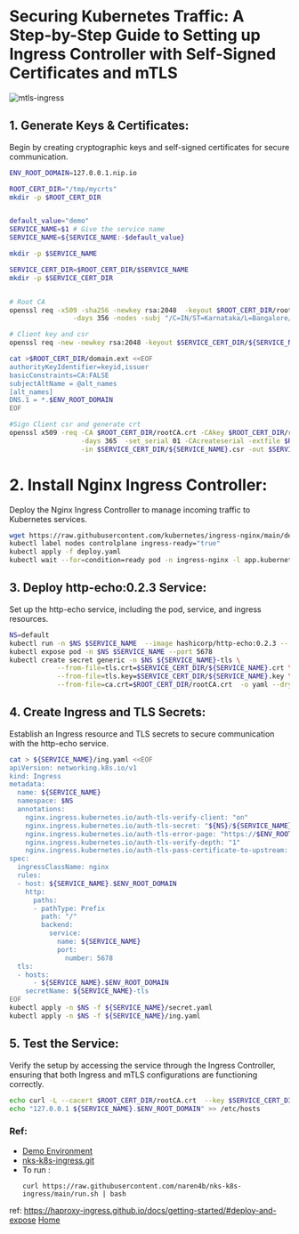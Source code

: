 # Securing Kubernetes Traffic: A Step-by-Step Guide to Setting up Ingress Controller with Self-Signed Certificates and mTLS
![mtls-ingress](https://github.com/naren4b/nks/assets/3488520/f3b3b0b3-e6eb-4504-b2ec-03a3b84898cc)

## 1. Generate Keys & Certificates:
Begin by creating cryptographic keys and self-signed certificates for secure communication.

```bash
ENV_ROOT_DOMAIN=127.0.0.1.nip.io

ROOT_CERT_DIR="/tmp/mycrts"
mkdir -p $ROOT_CERT_DIR


default_value="demo"
SERVICE_NAME=$1 # Give the service name 
SERVICE_NAME=${SERVICE_NAME:-$default_value}

mkdir -p $SERVICE_NAME

SERVICE_CERT_DIR=$ROOT_CERT_DIR/$SERVICE_NAME
mkdir -p $SERVICE_CERT_DIR


# Root CA
openssl req -x509 -sha256 -newkey rsa:2048  -keyout $ROOT_CERT_DIR/rootCA.key -out $ROOT_CERT_DIR/rootCA.crt \
                -days 356 -nodes -subj "/C=IN/ST=Karnataka/L=Bangalore/O=Naren/CN=${ENV_ROOT_DOMAIN}"

# Client key and csr
openssl req -new -newkey rsa:2048 -keyout $SERVICE_CERT_DIR/${SERVICE_NAME}.key -out $SERVICE_CERT_DIR/${SERVICE_NAME}.csr -nodes -subj "/CN=${SERVICE_NAME}"

cat >$ROOT_CERT_DIR/domain.ext <<EOF
authorityKeyIdentifier=keyid,issuer
basicConstraints=CA:FALSE
subjectAltName = @alt_names
[alt_names]
DNS.1 = *.$ENV_ROOT_DOMAIN
EOF

#Sign Client csr and generate crt
openssl x509 -req -CA $ROOT_CERT_DIR/rootCA.crt -CAkey $ROOT_CERT_DIR/rootCA.key \
                  -days 365  -set_serial 01 -CAcreateserial -extfile $ROOT_CERT_DIR/domain.ext \
                  -in $SERVICE_CERT_DIR/${SERVICE_NAME}.csr -out $SERVICE_CERT_DIR/${SERVICE_NAME}.crt
```
# 2. Install Nginx Ingress Controller:
Deploy the Nginx Ingress Controller to manage incoming traffic to Kubernetes services.

```bash
wget https://raw.githubusercontent.com/kubernetes/ingress-nginx/main/deploy/static/provider/kind/deploy.yaml 
kubectl label nodes controlplane ingress-ready="true"
kubectl apply -f deploy.yaml 
kubectl wait --for=condition=ready pod -n ingress-nginx -l app.kubernetes.io/component=controller
```

## 3. Deploy http-echo:0.2.3 Service: 
Set up the http-echo service, including the pod, service, and ingress resources.

```bash
NS=default
kubectl run -n $NS $SERVICE_NAME  --image hashicorp/http-echo:0.2.3 -- -text="Hello $SERVICE_NAME"
kubectl expose pod -n $NS $SERVICE_NAME --port 5678
kubectl create secret generic -n $NS ${SERVICE_NAME}-tls \
            --from-file=tls.crt=$SERVICE_CERT_DIR/${SERVICE_NAME}.crt \
            --from-file=tls.key=$SERVICE_CERT_DIR/${SERVICE_NAME}.key \
            --from-file=ca.crt=$ROOT_CERT_DIR/rootCA.crt  -o yaml --dry-run=client > ${SERVICE_NAME}/secret.yaml
```
## 4. Create Ingress and TLS Secrets:
Establish an Ingress resource and TLS secrets to secure communication with the http-echo service.
```bash
cat > ${SERVICE_NAME}/ing.yaml <<EOF
apiVersion: networking.k8s.io/v1
kind: Ingress
metadata:
  name: ${SERVICE_NAME}
  namespace: $NS
  annotations:
    nginx.ingress.kubernetes.io/auth-tls-verify-client: "on"
    nginx.ingress.kubernetes.io/auth-tls-secret: "${NS}/${SERVICE_NAME}-tls"
    nginx.ingress.kubernetes.io/auth-tls-error-page: "https://$ENV_ROOT_DOMAIN/error.html"
    nginx.ingress.kubernetes.io/auth-tls-verify-depth: "1"
    nginx.ingress.kubernetes.io/auth-tls-pass-certificate-to-upstream: "true"
spec:
  ingressClassName: nginx
  rules:
  - host: ${SERVICE_NAME}.$ENV_ROOT_DOMAIN
    http:
      paths:
      - pathType: Prefix
        path: "/"
        backend:
          service:
            name: ${SERVICE_NAME}
            port:
              number: 5678
  tls:
  - hosts:
      - ${SERVICE_NAME}.$ENV_ROOT_DOMAIN
    secretName: ${SERVICE_NAME}-tls
EOF
kubectl apply -n $NS -f ${SERVICE_NAME}/secret.yaml
kubectl apply -n $NS -f ${SERVICE_NAME}/ing.yaml
```

## 5. Test the Service:
Verify the setup by accessing the service through the Ingress Controller, ensuring that both Ingress and mTLS configurations are functioning correctly.
```bash
echo curl -L --cacert $ROOT_CERT_DIR/rootCA.crt  --key $SERVICE_CERT_DIR/${SERVICE_NAME}.key  --cert $SERVICE_CERT_DIR/${SERVICE_NAME}.crt  https://${SERVICE_NAME}.$ENV_ROOT_DOMAIN
echo "127.0.0.1 ${SERVICE_NAME}.$ENV_ROOT_DOMAIN" >> /etc/hosts
```
### Ref:
- [Demo Environment](https://killercoda.com/killer-shell-cks/scenario/container-namespaces-docker)
- [nks-k8s-ingress.git](https://github.com/naren4b/nks-k8s-ingress.git)
- To run : 
  ```
  curl https://raw.githubusercontent.com/naren4b/nks-k8s-ingress/main/run.sh | bash 
  ```
ref: https://haproxy-ingress.github.io/docs/getting-started/#deploy-and-expose
[Home](https://naren4b.github.io/nks/)

